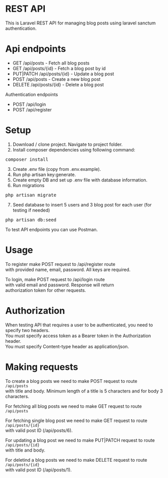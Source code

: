 # REST API

This is Laravel REST API for managing blog posts using laravel sanctum authentication.

# Api endpoints

-   GET /api/posts - Fetch all blog posts
-   GET /api/posts/{id} - Fetch a blog post by id
-   PUT|PATCH /api/posts/{id} - Update a blog post
-   POST /api/posts - Create a new blog post
-   DELETE /api/posts/{id} - Delete a blog post

Authentication endpoints

-   POST /api/login
-   POST /api/register

# Setup

1. Download / clone project. Navigate to project folder.</br>
2. Install composer dependencies using following command:</br>
 <pre>composer install</pre>
3. Create .env file (copy from .env.example).</br>
4. Run php artisan key:generate.</br>
5. Create empty DB and set up .env file with database information.</br>
6. Run migrations</br>
 <pre>php artisan migrate</pre>
7. Seed database to insert 5 users and 3 blog post for each user (for testing if needed)</br>
 <pre>php artisan db:seed</pre>

To test API endpoints you can use Postman.

# Usage

To register make POST request to /api/register route</br>
with provided name, email, password. All keys are required.</br>

To login, make POST request to /api/login route</br>
with valid email and password. Response will return</br>
authorization token for other requests.</Br>

# Authorization

When testing API that requires a user to be authenticated, you need to specify two headers.</br> You must specify access token as a Bearer token in the Authorization header.</br>
You must specify Content-type header as application/json.

# Making requests

To create a blog posts we need to make POST request to route</br>
`/api/posts`</br>
with title and body. Minimum length of a title is 5 characters and for body 3 characters.</br>

For fetching all blog posts we need to make GET request to route</br>
`/api/posts`</br>

For fetching single blog post we need to make GET request to route</br>
`/api/posts/{id}` </br>with valid post ID (/api/posts/6).</br>

For updating a blog post we need to make PUT|PATCH request to route</br>
`/api/posts/{id}` </br>with title and body.</br>

For deletind a blog posts we need to make DELETE request to route</br>
`/api/posts/{id}` </br>with valid post ID (/api/posts/1).</br>
